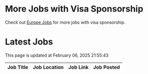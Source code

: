 # More Jobs with Visa Sponsorship

Check out [Europe Jobs](https://github.com/sureshparimi/europejobs#latest-jobs) for more jobs with visa sponsorship.

# Latest Jobs

This page is updated at February 06, 2025 21:55:43

| Job Title | Job Location | Job Link | Job Posted |
| --- | --- | --- | --- |
